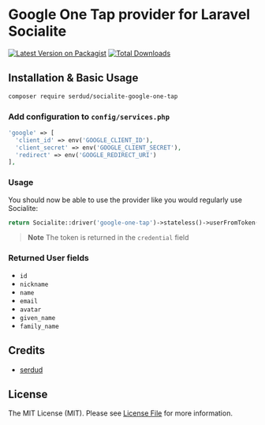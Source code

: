 # Google One Tap provider for Laravel Socialite

[![Latest Version on Packagist](https://img.shields.io/packagist/v/serdud/socialite-google-one-tap.svg?style=flat-square)](https://packagist.org/packages/serdud/socialite-google-one-tap)
[![Total Downloads](https://img.shields.io/packagist/dt/serdud/socialite-google-one-tap.svg?style=flat-square)](https://packagist.org/packages/serdud/socialite-google-one-tap)

## Installation & Basic Usage

```bash
composer require serdud/socialite-google-one-tap
```

### Add configuration to `config/services.php`

```php
'google' => [
  'client_id' => env('GOOGLE_CLIENT_ID'),
  'client_secret' => env('GOOGLE_CLIENT_SECRET'),
  'redirect' => env('GOOGLE_REDIRECT_URI')
],
```

### Usage

You should now be able to use the provider like you would regularly use Socialite:

```php
return Socialite::driver('google-one-tap')->stateless()->userFromToken($token);
```

> **Note**
> The token is returned in the `credential` field

### Returned User fields

- `id`
- `nickname`
- `name`
- `email`
- `avatar`
- `given_name`
- `family_name`

## Credits

- [serdud](https://github.com/serdud)

## License

The MIT License (MIT). Please see [License File](LICENSE.md) for more information.
